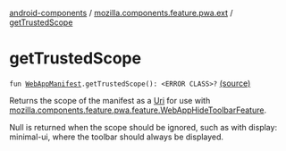 [android-components](../index.md) / [mozilla.components.feature.pwa.ext](index.md) / [getTrustedScope](./get-trusted-scope.md)

# getTrustedScope

`fun `[`WebAppManifest`](../mozilla.components.concept.engine.manifest/-web-app-manifest/index.md)`.getTrustedScope(): <ERROR CLASS>?` [(source)](https://github.com/mozilla-mobile/android-components/blob/master/components/feature/pwa/src/main/java/mozilla/components/feature/pwa/ext/WebAppManifest.kt#L74)

Returns the scope of the manifest as a [Uri](#) for use
with [mozilla.components.feature.pwa.feature.WebAppHideToolbarFeature](../mozilla.components.feature.pwa.feature/-web-app-hide-toolbar-feature/index.md).

Null is returned when the scope should be ignored, such as with display: minimal-ui,
where the toolbar should always be displayed.

